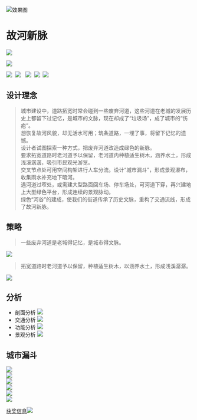 <!--$layout: doc-->
![效果图](banner.jpg?path_base64=L%2Bmhueebri%2FmlYXmsrPmlrDohIkv&) 
 
# 故河新脉
![](zijin_logo.png?path_base64=L%2Bmhueebri%2FmlYXmsrPmlrDohIkv&) 

![](https://seedunk.com/badge/ydd-zjj-mc.svg) 

![](https://seedunk.com/badge/ydd-zjj-zt.svg)&nbsp;
![](https://seedunk.com/badge/ydd-zjj.svg) &nbsp;
![](https://seedunk.com/badge/ydd-zjj-zy.svg)&nbsp;
![](https://seedunk.com/badge/ydd-zjj-zb.svg)&nbsp;
![](https://seedunk.com/badge/ydd-zjj-nf.svg)



## 设计理念
>  城市建设中，道路拓宽时常会碰到一些废弃河道，这些河道在老城的发展历史上都留下过记忆，是城市的文脉，现在却成了“垃圾场”，成了城市的“伤疤”。<br>
 想恢复故河风貌，却无活水可用；筑条道路，一埋了事，将留下记忆的遗憾。<br>
 设计者试图探索一种方式，把废弃河道改造成绿色的新脉。<br>
 要求拓宽道路时老河道予以保留，老河道内种植适生树木，涵养水土，形成浅溪潺潺，吸引市民观光游览。<br>
 交叉节点处可用空间构架进行人车分流。设计“城市漏斗”，形成景观瀑布，收集雨水补充地下暗河。<br>
 遇河道过窄处，或需建大型路面回车场、停车场处，可河道下穿，再兴建地上大型绿色平台，形成连续的景观脉动。<br>
绿色“河谷”的建成，使我们的街道传承了历史文脉，重构了交通流线，形成了故河新脉。<br>

## 策略
  > 一些废弃河道是老城得记忆，是城市得文脉。<br>

![](原貌_03.jpg?path_base64=L%2Bmhueebri%2FmlYXmsrPmlrDohIkv&)   
  
  >  拓宽道路时老河道予以保留，种植适生树木，以涵养水土，形成浅溪潺潺。

![](strategy.min.jpg?path_base64=L%2Bmhueebri%2FmlYXmsrPmlrDohIkv&)   


## 分析
 * 剖面分析
   ![](analysis_00.jpg?path_base64=L%2Bmhueebri%2FmlYXmsrPmlrDohIkv&) 
 * 交通分析
   ![](analysis_jtfx.jpg?path_base64=L%2Bmhueebri%2FmlYXmsrPmlrDohIkv&) 
 * 功能分析
   ![](analysis_gnfx.jpg?path_base64=L%2Bmhueebri%2FmlYXmsrPmlrDohIkv&) 
 * 景观分析
   ![](analysis_jgfx.jpg?path_base64=L%2Bmhueebri%2FmlYXmsrPmlrDohIkv&) 

## 城市漏斗 
   ![](effect_00.min.jpg?path_base64=L%2Bmhueebri%2FmlYXmsrPmlrDohIkv&) <br>
   ![](effect_01.jpg?path_base64=L%2Bmhueebri%2FmlYXmsrPmlrDohIkv&) <br>
   ![](effect_02.jpg?path_base64=L%2Bmhueebri%2FmlYXmsrPmlrDohIkv&) <br>
   ![](effect_03.jpg?path_base64=L%2Bmhueebri%2FmlYXmsrPmlrDohIkv&) <br>
   ![](effect_04.jpg?path_base64=L%2Bmhueebri%2FmlYXmsrPmlrDohIkv&) <br>
   ![](effect_05.jpg?path_base64=L%2Bmhueebri%2FmlYXmsrPmlrDohIkv&) <br>



[获奖信息![](/Resources/icon/arrow-right.svg)](https://www.iarchis.com/index.php?m=event&a=workdetail&id=451)